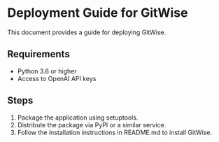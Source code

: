 # Deployment Guide for GitWise

This document provides a guide for deploying GitWise.

## Requirements

- Python 3.6 or higher
- Access to OpenAI API keys

## Steps

1. Package the application using setuptools.
2. Distribute the package via PyPI or a similar service.
3. Follow the installation instructions in README.md to install GitWise.